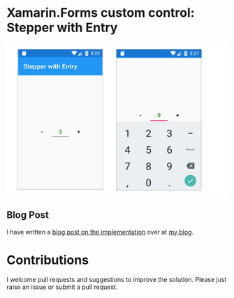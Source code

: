 # Xamarin.Forms custom control: Stepper with  Entry

![](CustomXamarinStepper/screenshots/screenshot.png)

## Blog Post

I have written a [blog post on the implementation](https://lioncoding.com/2020/02/26/2020-02-26-controle-personnalise-en-xamarin-forms-un-stepper-disposant-d-un-entry/) over at [my blog](https://lioncoding.com).

# Contributions

I welcome pull requests and suggestions to improve the solution. Please just raise an issue or submit a pull request.
